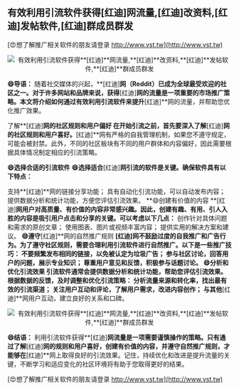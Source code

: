 ## **有效利用引流软件获得**[红迪]**网流量,**[红迪]**改资料,**[红迪]**发帖软件,**[红迪]**群成员群发**

[😍想了解推广相关软件的朋友请登录 http://www.vst.tw](http://www.vst.tw)

 <center><img src="https://vst.tw/MP4/tuiguang/png/2.png" alt="有效利用引流软件获得**[红迪]**网流量,**[红迪]**改资料,**[红迪]**发帖软件,**[红迪]**群成员群发"></center>

**😄导语：**
随着社交媒体的兴起，**[红迪]**网（Reddit）已成为全球最受欢迎的社区之一。对于许多网站和品牌来说，获得**[红迪]**网的流量是一项重要的市场推广策略。本文将介绍如何通过有效利用引流软件来提升**[红迪]**网的流量，并帮助您优化推广效果。

了解**[红迪]**网的社区规则和用户偏好
在开始引流之前，首先要深入了解**[红迪]**网的社区规则和用户喜好。**[红迪]**网有严格的自我管理机制，如果您不遵守规定，可能会被封禁。此外，不同的社区板块有不同的用户群体和内容偏好，因此需要根据具体情况制定相应的引流策略。

**😄选择合适的引流软件**
**😄选择适合**[红迪]**网引流的软件是关键。确保软件具有以下特点：**

支持**[红迪]**网的链接分享功能；
具有自动化引流功能，可以自动发布内容；
提供数据分析和统计功能，方便您评估引流效果。
**😄创建有价值的内容 **[红迪]**网用户对高质量、有价值的内容非常感兴趣。因此，创建有趣、有用、引人入胜的内容是吸引用户点击和分享的关键。可以考虑以下几点：**
创作针对具体问题和需求的原创文章；
使用图表、图片或视频丰富内容；
提供实用的解决方案和建议。
**😄遵守**[红迪]**网的自然推广规则 **[红迪]**网不鼓励过度的自我推广和广告行为。为了遵守社区规则，需要合理利用引流软件进行自然推广。以下是一些推广技巧：**
不要频繁发布相同的链接，以免被认定为垃圾广告；
参与社区讨论，回答用户的问题，展示专业知识；
尊重用户意见和反馈，积极参与话题讨论。
**😄分析和优化引流效果 引流软件通常会提供数据分析和统计功能，帮助您评估引流效果。根据数据的反馈，及时调整和优化引流策略：**
分析流量来源和转化率，找出最有效的引流渠道；
关注用户互动和评论，了解用户需求，改进内容创作；
与其他**[红迪]**网用户互动，建立良好的关系和口碑。

 <center><img src="https://vst.tw/MP4/tuiguang/png/3.png" alt="有效利用引流软件获得**[红迪]**网流量,**[红迪]**改资料,**[红迪]**发帖软件,**[红迪]**群成员群发"></center>

**😄结语：**
利用引流软件获得**[红迪]**网流量是一项需要谨慎操作的策略。只有通过了解**[红迪]**网的规则和用户喜好，创建有价值的内容，并遵守自然推广规则，才能够在**[红迪]**网上取得良好的引流效果。记住，持续优化和改进是提升流量的关键，不断学习和适应变化的社区环境将有助于您取得更好的结果。

[😍想了解推广相关软件的朋友请登录 http://www.vst.tw](http://www.vst.tw)



